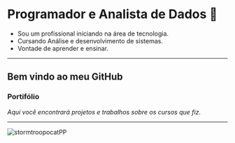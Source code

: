 # Programador e Analista de Dados 👋

*  Sou um profissional iniciando na área de tecnologia.
*  Cursando Análise e desenvolvimento de sistemas.
*  Vontade de aprender e ensinar.
  ---
## Bem vindo ao meu GitHub
### Portifólio 
  
_*Aqui você encontrará projetos e trabalhos sobre os cursos que fiz.*_

---

![stormtroopocatPP](https://user-images.githubusercontent.com/95099882/144245286-c994f15d-8a97-48b2-bd14-5b7a4d83f01d.png)
